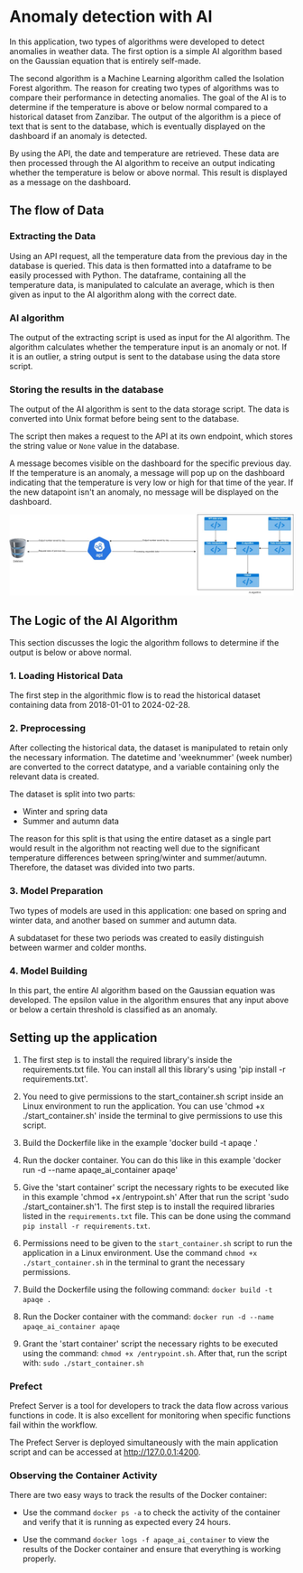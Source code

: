 # Anomaly detection with AI

In this application, two types of algorithms were developed to detect anomalies in weather data. The first option is a simple AI algorithm based on the Gaussian equation that is entirely self-made.

The second algorithm is a Machine Learning algorithm called the Isolation Forest algorithm. The reason for creating two types of algorithms was to compare their performance in detecting anomalies. The goal of the AI is to determine if the temperature is above or below normal compared to a historical dataset from Zanzibar. The output of the algorithm is a piece of text that is sent to the database, which is eventually displayed on the dashboard if an anomaly is detected.

By using the API, the date and temperature are retrieved. These data are then processed through the AI algorithm to receive an output indicating whether the temperature is below or above normal. This result is displayed as a message on the dashboard.


## The flow of Data

### Extracting the Data

Using an API request, all the temperature data from the previous day in the database is queried. This data is then formatted into a dataframe to be easily processed with Python. The dataframe, containing all the temperature data, is manipulated to calculate an average, which is then given as input to the AI algorithm along with the correct date.

### AI algorithm

The output of the extracting script is used as input for the AI algorithm. The algorithm calculates whether the temperature input is an anomaly or not. If it is an outlier, a string output is sent to the database using the data store script.

### Storing the results in the database

The output of the AI algorithm is sent to the data storage script. The data is converted into Unix format before being sent to the database.

The script then makes a request to the API at its own endpoint, which stores the string value or `None` value in the database.

A message becomes visible on the dashboard for the specific previous day. If the temperature is an anomaly, a message will pop up on the dashboard indicating that the temperature is very low or high for that time of the year. If the new datapoint isn't an anomaly, no message will be displayed on the dashboard.

![Diagram](img/project-zanzibar-ai.jpg)

## The Logic of the AI Algorithm

This section discusses the logic the algorithm follows to determine if the output is below or above normal.

### 1. Loading Historical Data

The first step in the algorithmic flow is to read the historical dataset containing data from 2018-01-01 to 2024-02-28.

### 2. Preprocessing

After collecting the historical data, the dataset is manipulated to retain only the necessary information. The datetime and 'weeknummer' (week number) are converted to the correct datatype, and a variable containing only the relevant data is created.

The dataset is split into two parts:

- Winter and spring data
- Summer and autumn data

The reason for this split is that using the entire dataset as a single part would result in the algorithm not reacting well due to the significant temperature differences between spring/winter and summer/autumn. Therefore, the dataset was divided into two parts.

### 3. Model Preparation

Two types of models are used in this application: one based on spring and winter data, and another based on summer and autumn data.

A subdataset for these two periods was created to easily distinguish between warmer and colder months.

### 4. Model Building

In this part, the entire AI algorithm based on the Gaussian equation was developed. The epsilon value in the algorithm ensures that any input above or below a certain threshold is classified as an anomaly.

## Setting up the application

1. The first step is to install the required library's inside the requirements.txt file. You can install all this library's using 'pip install -r requirements.txt'.

2. You need to give permissions to the start_container.sh script inside an Linux environment to run the application. You can use 'chmod +x ./start_container.sh' inside the terminal to give permissions to use this script.

3. Build the Dockerfile like in the example 'docker build -t apaqe .'

4. Run the docker container. You can do this like in this example 'docker run -d --name apaqe_ai_container apaqe'

5. Give the 'start container' script the necessary rights to be executed like in this example 'chmod +x /entrypoint.sh' After that run the script 'sudo ./start_container.sh'1. The first step is to install the required libraries listed in the `requirements.txt` file. This can be done using the command `pip install -r requirements.txt`.

2. Permissions need to be given to the `start_container.sh` script to run the application in a Linux environment. Use the command `chmod +x ./start_container.sh` in the terminal to grant the necessary permissions.

3. Build the Dockerfile using the following command: `docker build -t apaqe .`

4. Run the Docker container with the command: `docker run -d --name apaqe_ai_container apaqe`

5. Grant the 'start container' script the necessary rights to be executed using the command: `chmod +x /entrypoint.sh`. After that, run the script with: `sudo ./start_container.sh`


### Prefect

Prefect Server is a tool for developers to track the data flow across various functions in code. It is also excellent for monitoring when specific functions fail within the workflow.

The Prefect Server is deployed simultaneously with the main application script and can be accessed at http://127.0.0.1:4200.

### Observing the Container Activity

There are two easy ways to track the results of the Docker container:

- Use the command `docker ps -a` to check the activity of the container and verify that it is running as expected every 24 hours.

- Use the command `docker logs -f apaqe_ai_container` to view the results of the Docker container and ensure that everything is working properly.

